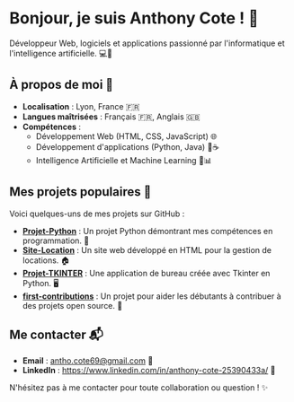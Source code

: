 # Bonjour, je suis Anthony Cote ! 👋

Développeur Web, logiciels et applications passionné par l'informatique et l'intelligence artificielle. 💻🤖

## À propos de moi 📍

- **Localisation** : Lyon, France 🇫🇷
- **Langues maîtrisées** : Français 🇫🇷, Anglais 🇬🇧
- **Compétences** :
  - Développement Web (HTML, CSS, JavaScript) 🌐
  - Développement d'applications (Python, Java) 🐍☕
  - Intelligence Artificielle et Machine Learning 🤖📊

## Mes projets populaires 🚀

Voici quelques-uns de mes projets sur GitHub :

- **[Projet-Python](https://github.com/anthocote19/Projet-Python)** : Un projet Python démontrant mes compétences en programmation. 🐍
- **[Site-Location](https://github.com/anthocote19/Site-Location)** : Un site web développé en HTML pour la gestion de locations. 🏠
- **[Projet-TKINTER](https://github.com/anthocote19/Projet-TKINTER)** : Une application de bureau créée avec Tkinter en Python. 🖥️
- **[first-contributions](https://github.com/anthocote19/first-contributions)** : Un projet pour aider les débutants à contribuer à des projets open source. 🎉

## Me contacter 📬

- **Email** : antho.cote69@gmail.com 📧
- **LinkedIn** : https://www.linkedin.com/in/anthony-cote-25390433a/ 🔗

N'hésitez pas à me contacter pour toute collaboration ou question ! ✨
